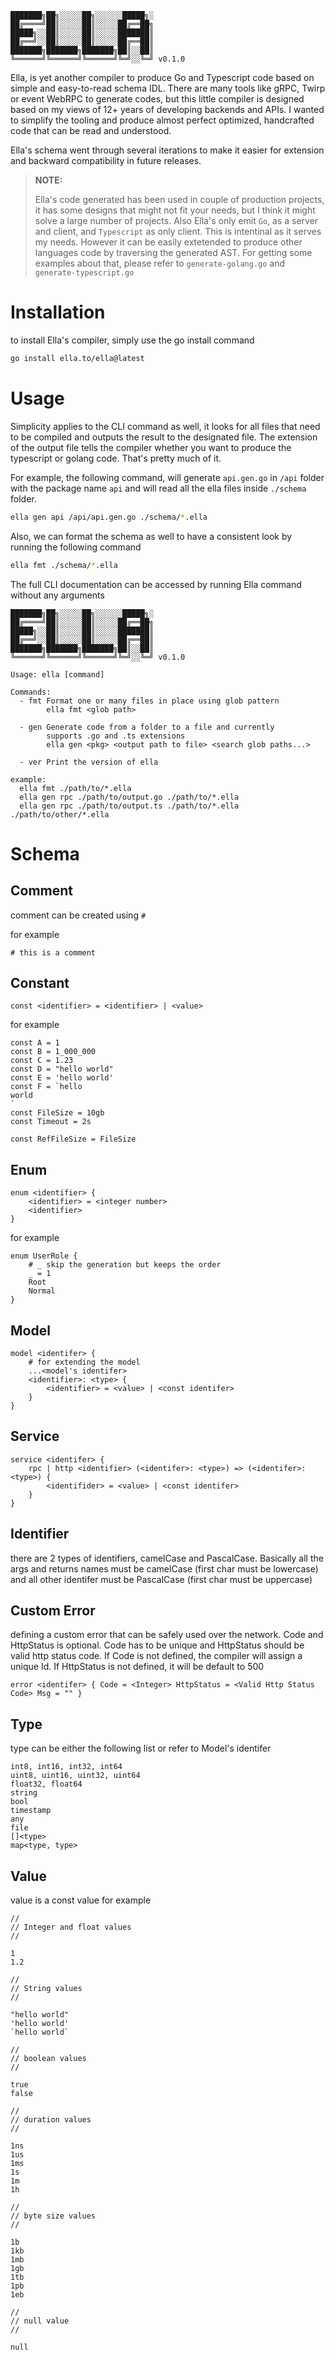 ```
███████╗██╗░░░░░██╗░░░░░░█████╗░
██╔════╝██║░░░░░██║░░░░░██╔══██╗
█████╗░░██║░░░░░██║░░░░░███████║
██╔══╝░░██║░░░░░██║░░░░░██╔══██║
███████╗███████╗███████╗██║░░██║
╚══════╝╚══════╝╚══════╝╚═╝░░╚═╝ v0.1.0
```

Ella, is yet another compiler to produce Go and Typescript code based on simple and easy-to-read schema IDL. There are many tools like gRPC, Twirp or event WebRPC to generate codes, but this little compiler is designed based on my views of 12+ years of developing backends and APIs. I wanted to simplify the tooling and produce almost perfect optimized, handcrafted code that can be read and understood.

Ella's schema went through several iterations to make it easier for extension and backward compatibility in future releases.

> **NOTE:**
>
> Ella's code generated has been used in couple of production projects, it has some designs that might not fit your needs, but I think it might solve a large number of projects. Also Ella's only emit `Go`, as a server and client, and `Typescript` as only client. This is intentinal as it serves my needs. However it can be easily extetended to produce other languages code by traversing the generated AST. For getting some examples about that, please refer to `generate-golang.go` and `generate-typescript.go`

# Installation

to install Ella's compiler, simply use the go install command

```bash
go install ella.to/ella@latest
```

# Usage

Simplicity applies to the CLI command as well, it looks for all files that need to be compiled and outputs the result to the designated file. The extension of the output file tells the compiler whether you want to produce the typescript or golang code. That's pretty much of it.

For example, the following command, will generate `api.gen.go` in `/api` folder with the package name `api` and will read all the ella files inside `./schema` folder.

```bash
ella gen api /api/api.gen.go ./schema/*.ella
```

Also, we can format the schema as well to have a consistent look by running the following command

```bash
ella fmt ./schema/*.ella
```

The full CLI documentation can be accessed by running Ella command without any arguments

```
███████╗██╗░░░░░██╗░░░░░░█████╗░
██╔════╝██║░░░░░██║░░░░░██╔══██╗
█████╗░░██║░░░░░██║░░░░░███████║
██╔══╝░░██║░░░░░██║░░░░░██╔══██║
███████╗███████╗███████╗██║░░██║
╚══════╝╚══════╝╚══════╝╚═╝░░╚═╝ v0.1.0

Usage: ella [command]

Commands:
  - fmt Format one or many files in place using glob pattern
        ella fmt <glob path>

  - gen Generate code from a folder to a file and currently
        supports .go and .ts extensions
        ella gen <pkg> <output path to file> <search glob paths...>

  - ver Print the version of ella

example:
  ella fmt ./path/to/*.ella
  ella gen rpc ./path/to/output.go ./path/to/*.ella
  ella gen rpc ./path/to/output.ts ./path/to/*.ella ./path/to/other/*.ella
```

# Schema

## Comment

comment can be created using `#`

for example

```
# this is a comment
```

## Constant

```
const <identifier> = <identifier> | <value>
```

for example

```
const A = 1
const B = 1_000_000
const C = 1.23
const D = "hello world"
const E = 'hello world'
const F = `hello
world
`
const FileSize = 10gb
const Timeout = 2s

const RefFileSize = FileSize
```

## Enum

```
enum <identifier> {
    <identifier> = <integer number>
    <identifier>
}
```

for example

```
enum UserRole {
    # _ skip the generation but keeps the order
    _ = 1
    Root
    Normal
}
```

## Model

```
model <identifer> {
    # for extending the model
    ...<model's identifer>
    <identifier>: <type> {
        <identifier> = <value> | <const identifer>
    }
}
```

## Service

```
service <identifer> {
    rpc | http <identifier> (<identifer>: <type>) => (<identifer>: <type>) {
        <identifider> = <value> | <const identifer>
    }
}
```

## Identifier

there are 2 types of identifiers, camelCase and PascalCase. Basically all the args and returns names must be camelCase (first char must be lowercase) and all other identifer must be PascalCase (first char must be uppercase)

## Custom Error

defining a custom error that can be safely used over the network. Code and HttpStatus is optional. Code has to be unique and HttpStatus should be valid http status code. If Code is not defined, the compiler will assign a unique Id. If HttpStatus is not defined, it will be default to 500

```
error <identifer> { Code = <Integer> HttpStatus = <Valid Http Status Code> Msg = "" }
```

## Type

type can be either the following list or refer to Model's identifer

```
int8, int16, int32, int64
uint8, uint16, uint32, uint64
float32, float64
string
bool
timestamp
any
file
[]<type>
map<type, type>
```

## Value

value is a const value for example

```
//
// Integer and float values
//

1
1.2

//
// String values
//

"hello world"
'hello world'
`hello world`

//
// boolean values
//

true
false

//
// duration values
//

1ns
1us
1ms
1s
1m
1h

//
// byte size values
//

1b
1kb
1mb
1gb
1tb
1pb
1eb

//
// null value
//

null
```
